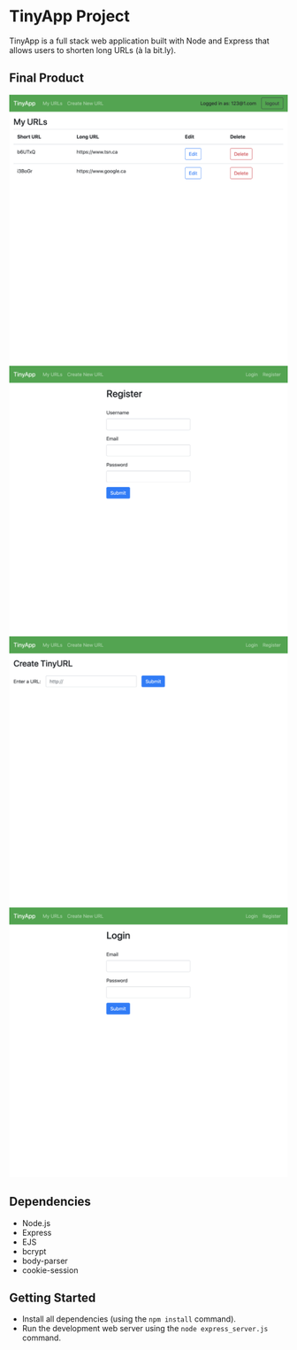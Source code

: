 # TinyApp Project

TinyApp is a full stack web application built with Node and Express that allows users to shorten long URLs (à la bit.ly).

## Final Product

!["Screenshot of URLs page"](https://github.com/agxcd/tinyapp/blob/master/docs/urls-page.png)
!["Screenshot of register page"](https://github.com/agxcd/tinyapp/blob/master/docs/register-page.png)
!["Screenshot of URLs page"](https://github.com/agxcd/tinyapp/blob/master/docs/create-page.png)
!["Screenshot of register page"](https://github.com/agxcd/tinyapp/blob/master/docs/login-page.png)

## Dependencies

-   Node.js
-   Express
-   EJS
-   bcrypt
-   body-parser
-   cookie-session

## Getting Started

-   Install all dependencies (using the `npm install` command).
-   Run the development web server using the `node express_server.js` command.
